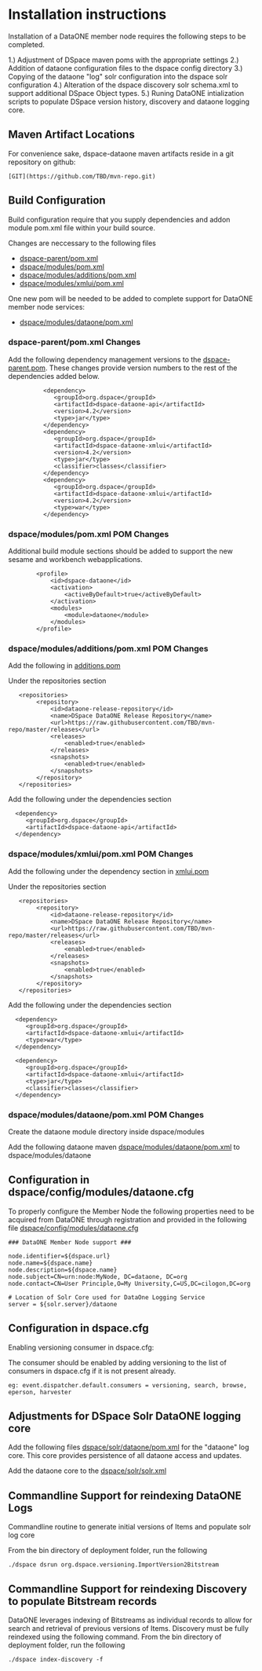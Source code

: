 # Installation instructions #

Installation of a DataONE member node requires the following steps to be completed.

1.) Adjustment of DSpace maven poms with the appropriate settings
2.) Addition of dataone configuration files to the dspace config directory
3.) Copying of the dataone "log" solr configuration into the dspace solr configuration
4.) Alteration of the dspace discovery solr schema.xml to support additional DSpace Object types.
5.) Runing DataONE intialization scripts to populate DSpace version history, discovery and dataone logging core.

## Maven Artifact Locations ##

For convenience sake, dspace-dataone maven artifacts reside in a git repository on github:

```
[GIT](https://github.com/TBD/mvn-repo.git)
 ```
## Build Configuration ##

Build configuration require that you supply dependencies and addon module pom.xml file within your build source.

Changes are neccessary to the following files

* [dspace-parent/pom.xml](../pom.xml)
* [dspace/modules/pom.xml](../dspace/modules/pom.xml)
* [dspace/modules/additions/pom.xml](../dspace/modules/additions/pom.xml)
* [dspace/modules/xmlui/pom.xml](../dspace/modules/xmlui/pom.xml)

One new pom will be needed to be added to complete support for DataONE member node services:

* [dspace/modules/dataone/pom.xml](../dspace/modules/dataone/pom.xml) 

### dspace-parent/pom.xml Changes ###

Add the following dependency management versions to the [dspace-parent.pom](../pom.xml). These changes provide version numbers to the rest of the dependencies added below.

```
          <dependency>
             <groupId>org.dspace</groupId>
             <artifactId>dspace-dataone-api</artifactId>
             <version>4.2</version>
             <type>jar</type>
          </dependency>
          <dependency>
             <groupId>org.dspace</groupId>
             <artifactId>dspace-dataone-xmlui</artifactId>
             <version>4.2</version>
             <type>jar</type>
             <classifier>classes</classifier>
          </dependency>
          <dependency>
             <groupId>org.dspace</groupId>
             <artifactId>dspace-dataone-xmlui</artifactId>
             <version>4.2</version>
             <type>war</type>
          </dependency>
```

### dspace/modules/pom.xml POM Changes ###

Additional build module sections should be added to support the new sesame and workbench webapplications.

```
        <profile>
            <id>dspace-dataone</id>
            <activation>
                <activeByDefault>true</activeByDefault>
            </activation>
            <modules>
                <module>dataone</module>
            </modules>
        </profile>
```
        
### dspace/modules/additions/pom.xml POM Changes ###

Add the following in [additions.pom](../dspace/modules/additions/pom.xml)

Under the repositories section 
```
   <repositories>
        <repository>
            <id>dataone-release-repository</id>
            <name>DSpace DataONE Release Repository</name>
            <url>https://raw.githubusercontent.com/TBD/mvn-repo/master/releases</url>
            <releases>
                <enabled>true</enabled>
            </releases>
            <snapshots>
                <enabled>true</enabled>
            </snapshots>
        </repository>
   </repositories>
```   
Add the following under the dependencies section

```
  <dependency>
     <groupId>org.dspace</groupId>
     <artifactId>dspace-dataone-api</artifactId>
  </dependency>
```

### dspace/modules/xmlui/pom.xml POM Changes ###

Add the following under the dependency section in [xmlui.pom](../dspace/modules/xmlui/pom.xml)

Under the repositories section 
```
   <repositories>
        <repository>
            <id>dataone-release-repository</id>
            <name>DSpace DataONE Release Repository</name>
            <url>https://raw.githubusercontent.com/TBD/mvn-repo/master/releases</url>
            <releases>
                <enabled>true</enabled>
            </releases>
            <snapshots>
                <enabled>true</enabled>
            </snapshots>
        </repository>
   </repositories>
```

Add the following under the dependencies section

```
  <dependency>
     <groupId>org.dspace</groupId>
     <artifactId>dspace-dataone-xmlui</artifactId>
     <type>war</type>
  </dependency>

  <dependency>
     <groupId>org.dspace</groupId>
     <artifactId>dspace-dataone-xmlui</artifactId>
     <type>jar</type>
     <classifier>classes</classifier>
  </dependency>
```

### dspace/modules/dataone/pom.xml POM Changes ###

Create the dataone module directory inside dspace/modules

Add the following dataone maven [dspace/modules/dataone/pom.xml](../dspace/modules/dataone/pom.xml) to dspace/modules/dataone

## Configuration in dspace/config/modules/dataone.cfg ##

To properly configure the Member Node the following properties need to be acquired from DataONE through registration and provided in the following file [dspace/config/modules/dataone.cfg](../dspace/config/modules/dataone.cfg)

```
### DataONE Member Node support ###

node.identifier=${dspace.url}
node.name=${dspace.name}
node.description=${dspace.name}
node.subject=CN=urn:node:MyNode, DC=dataone, DC=org
node.contact=CN=User Principle,O=My University,C=US,DC=cilogon,DC=org

# Location of Solr Core used for DataOne Logging Service
server = ${solr.server}/dataone
```
## Configuration in dspace.cfg ##

Enabling versioning consumer in dspace.cfg:

The consumer should be enabled by adding versioning to the list of consumers in dspace.cfg if it is not present already.
```
eg: event.dispatcher.default.consumers = versioning, search, browse, eperson, harvester
```

## Adjustments for DSpace Solr DataONE logging core ##

Add the following files [dspace/solr/dataone/pom.xml](../dspace/solr/dataone)  for the "dataone" log core. This core provides persistence of all dataone access and updates.

Add the dataone core to the [dspace/solr/solr.xml](../dspace/solr/solr.xml)

## Commandline Support for reindexing DataONE Logs ##

Commandline routine to generate initial versions of Items and populate solr log core

From the bin directory of deployment folder, run the following
```
./dspace dsrun org.dspace.versioning.ImportVersion2Bitstream

```

## Commandline Support for reindexing Discovery to populate Bitstream records ##

DataONE leverages indexing of Bitstreams as individual records to allow for search and retrieval of previous versions of Items. Discovery must be fully reindexed using the following command.
From the bin directory of deployment folder, run the following
```
./dspace index-discovery -f

```

